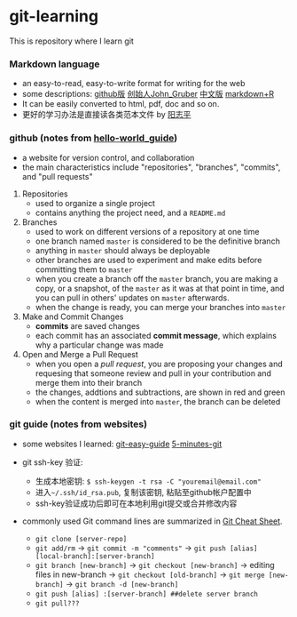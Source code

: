 # git-learning
This is repository where I learn git


### Markdown language
* an easy-to-read, easy-to-write format for writing for the web
* some descriptions: [github版](https://help.github.com/articles/basic-writing-and-formatting-syntax/) 
                     [创始人John_Gruber](http://daringfireball.net/projects/markdown/syntax) 
                     [中文版](http://wowubuntu.com/markdown/index.html) 
                     [markdown+R](http://www.yangzhiping.com/tech/r-markdown-knitr.html)
* It can be easily converted to html, pdf, doc and so on.
* 更好的学习办法是直接读各类范本文件  by [阳志平](http://www.yangzhiping.com/tech/r-markdown-knitr.html)


### github (notes from [hello-world_guide](https://guides.github.com/activities/hello-world/))
* a website for version control, and collaboration
* the main characteristics include "repositories", "branches", "commits", and "pull requests"

1. Repositories
   * used to organize a single project
   * contains anything the project need, and a ``README.md``
2. Branches
   * used to work on different versions of a repository at one time
   * one branch named ``master`` is considered to be the definitive branch
   * anything in ``master`` should always be deployable
   * other branches are used to experiment and make edits before committing them to ``master``
   * when you create a branch off the ``master`` branch, you are making a copy, or a snapshot, of the ``master`` as it was at that point in time, and you can pull in others' updates on ``master`` afterwards.
   * when the change is ready, you can merge your branches into ``master``
3. Make and Commit Changes
   * **commits** are saved changes
   * each commit has an associated **commit message**, which explains why a particular change was made
4. Open and Merge a Pull Request
   * when you open a *pull request*, you are proposing your changes and requesing that someone review and pull in your contribution and merge them into their branch
   * the changes, addtions and subtractions, are shown in red and green
   * when the content is merged into ``master``, the branch can be deleted


### git guide (notes from websites)
* some websites I learned: [git-easy-guide](http://www.runoob.com/manual/git-guide/) 
              [5-minutes-git](http://www.runoob.com/w3cnote/git-five-minutes-tutorial.html) 
              
* git ssh-key 验证: 
   * 生成本地密钥:
         ``$ ssh-keygen -t rsa -C "youremail@email.com"``
   * 进入``~/.ssh/id_rsa.pub``, 复制该密钥, 粘贴至github帐户配置中
   * ssh-key验证成功后即可在本地利用git提交或合并修改内容
   
* commonly used Git command lines are summarized in [Git Cheat Sheet](https://github.com/HuangRuocheng/git-learning/blob/master/reference-files/).
   * `git clone [server-repo]`
   * `git add/rm` -> `git commit -m "comments"` -> `git push [alias] [local-branch]:[server-branch]`
   * `git branch [new-branch]` -> `git checkout [new-branch]` -> editing files in new-branch -> `git checkout [old-branch]` -> `git merge [new-branch]` -> `git branch -d [new-branch]`
   * `git push [alias] :[server-branch] ##delete server branch`
   * `git pull???`
